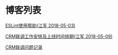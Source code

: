 # 博客列表

[ESLint使用帮助(江军 2018-05-03)](/blog/javascript/ESLintHelp.html)

[CRM联调工作安排及上线时间排期(江军 2018-05-09)](/blog/other/crm.html)

[CRM联调问题记录](/blog/other/crmbug.html)